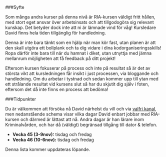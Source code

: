 ###Syfte

Som många andra kurser på denna nivå är RIA-kursen väldigt fritt hållen, med stort eget ansvar över arbetsinsats och att tillgodogöra sig relevant kunskap. Det betyder dock inte att ni är lämnade vind för våg! Kursledare David finns hela tiden tillgänglig för handledning.

Denna är inte bara tänkt som en hjälp när man kör fast, utan planen är att den skall utgöra ett bollplank och ta dig vidare i dina kodorganiseringsskills! Ropa därför inte bara till när du hamnat i diket, utan utnyttja med jämna mellanrum möjligheten att få feedback på ditt projekt!

Eftersom kursen fokuserar på process och inte på resultat så är det av största vikt att kursledningen får insikt i just processen, via bloggande och handledning. Om du arbetar i tystnad och sedan kommer upp till ytan med ett strålande resultat vid kursens slut så har du skjutit dig själv i foten, eftersom det då inte finns en process att bedöma!

###Tidpunkter

Du är välkommen att försöka nå David närhelst du vill och via [valfri kanal](../kursledning), men nedanstående schema visar vilka dagar David enbart jobbar med RIA-kursen och därmed är lättast att nå. Andra dagar är han lärare inom Kriminalvården, och har då (väldigt) begränsad tillgång till dator & telefon.

*    **Vecka 45 (3-9nov):** tisdag och fredag
*    **Vecka 46 (10-6nov):** tisdag och fredag

Denna lista kommer uppdateras löpande.